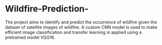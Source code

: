 # Wildfire-Prediction-
The project aims to identify and predict the occurrence of wildfire given the dataset of satellite images of wildfire. A custom CNN model is used to make efficient image classification and transfer learning is applied using a pretrained model VGG16.

